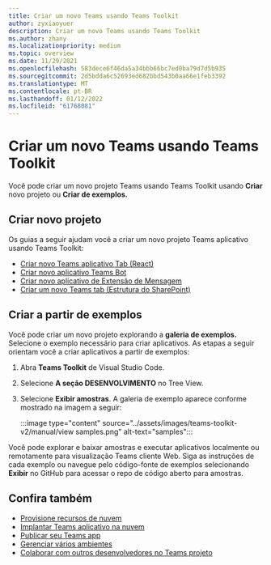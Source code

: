 ```yaml
---
title: Criar um novo Teams usando Teams Toolkit
author: zyxiaoyuer
description: Criar um novo Teams usando Teams Toolkit
ms.author: zhany
ms.localizationpriority: medium
ms.topic: overview
ms.date: 11/29/2021
ms.openlocfilehash: 583dece6f46da5a34bbb66bc7ed0ba79d7d5b935
ms.sourcegitcommit: 2d5bdda6c52693ed682bbd543b0aa66e1feb3392
ms.translationtype: MT
ms.contentlocale: pt-BR
ms.lasthandoff: 01/12/2022
ms.locfileid: "61768081"
---
```

# <a name="create-new-teams-project-using-teams-toolkit"></a>Criar um novo Teams usando Teams Toolkit

Você pode criar um novo projeto Teams usando Teams Toolkit usando **Criar** novo projeto ou **Criar de exemplos.**

## <a name="create-new-project"></a>Criar novo projeto

Os guias a seguir ajudam você a criar um novo projeto Teams aplicativo usando Teams Toolkit:

- [Criar novo Teams aplicativo Tab (React)](/microsoftteams/platform/sbs-gs-javascript?tabs=vscode%2Cvsc%2Cviscode%2Cvcode&tutorial-step=2)
- [Criar novo aplicativo Teams Bot](/microsoftteams/platform/sbs-gs-spfx?tabs=vscode%2Cviscode&branch)
- [Criar novo aplicativo de Extensão de Mensagem](/microsoftteams/platform/sbs-gs-javascript?tabs=vscode%2Cvsc%2Cviscode%2Cvcode&tutorial-step=6&branch)
- [Criar um novo Teams tab (Estrutura do SharePoint)](/microsoftteams/platform/sbs-gs-spfx?tabs=vscode%2Cviscode&branch)

## <a name="create-from-samples"></a>Criar a partir de exemplos

 Você pode criar um novo projeto explorando a **galeria de exemplos.** Selecione o exemplo necessário para criar aplicativos. As etapas a seguir orientam você a criar aplicativos a partir de exemplos:

 1. Abra **Teams Toolkit** de Visual Studio Code.
 1. Selecione **A seção DESENVOLVIMENTO** no Tree View.
 1. Selecione **Exibir amostras**. A galeria de exemplo aparece conforme mostrado na imagem a seguir:
   
    :::image type="content" source="../assets/images/teams-toolkit-v2/manual/view samples.png" alt-text="samples":::

Você pode explorar e baixar amostras e executar aplicativos localmente ou remotamente para visualização Teams cliente Web. Siga as instruções de cada exemplo ou navegue pelo código-fonte de exemplos selecionando **Exibir** no GitHub para acessar o repo de código aberto para amostras.

## <a name="see-also"></a>Confira também

* [Provisione recursos de nuvem](provision.md)
* [Implantar Teams aplicativo na nuvem](deploy.md)
* [Publicar seu Teams app](TeamsFx-collaboration.md)
* [Gerenciar vários ambientes](TeamsFx-multi-env.md)
* [Colaborar com outros desenvolvedores no Teams projeto](TeamsFx-collaboration.md)
